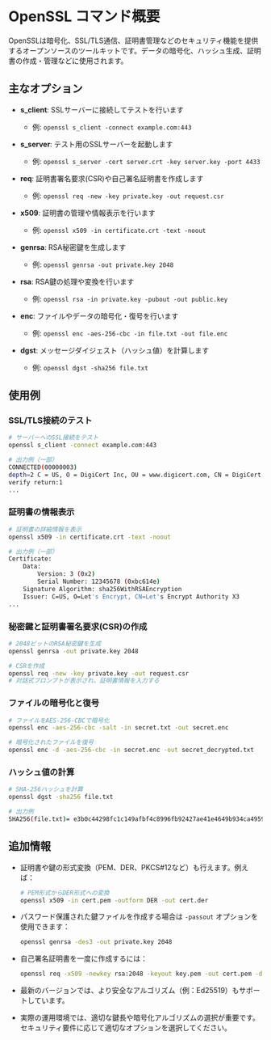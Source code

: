 # OpenSSL コマンド概要

OpenSSLは暗号化、SSL/TLS通信、証明書管理などのセキュリティ機能を提供するオープンソースのツールキットです。データの暗号化、ハッシュ生成、証明書の作成・管理などに使用されます。

## 主なオプション

- **s_client**: SSLサーバーに接続してテストを行います
  - 例: `openssl s_client -connect example.com:443`

- **s_server**: テスト用のSSLサーバーを起動します
  - 例: `openssl s_server -cert server.crt -key server.key -port 4433`

- **req**: 証明書署名要求(CSR)や自己署名証明書を作成します
  - 例: `openssl req -new -key private.key -out request.csr`

- **x509**: 証明書の管理や情報表示を行います
  - 例: `openssl x509 -in certificate.crt -text -noout`

- **genrsa**: RSA秘密鍵を生成します
  - 例: `openssl genrsa -out private.key 2048`

- **rsa**: RSA鍵の処理や変換を行います
  - 例: `openssl rsa -in private.key -pubout -out public.key`

- **enc**: ファイルやデータの暗号化・復号を行います
  - 例: `openssl enc -aes-256-cbc -in file.txt -out file.enc`

- **dgst**: メッセージダイジェスト（ハッシュ値）を計算します
  - 例: `openssl dgst -sha256 file.txt`

## 使用例

### SSL/TLS接続のテスト
```bash
# サーバーへのSSL接続をテスト
openssl s_client -connect example.com:443

# 出力例（一部）
CONNECTED(00000003)
depth=2 C = US, O = DigiCert Inc, OU = www.digicert.com, CN = DigiCert Global Root CA
verify return:1
...
```

### 証明書の情報表示
```bash
# 証明書の詳細情報を表示
openssl x509 -in certificate.crt -text -noout

# 出力例（一部）
Certificate:
    Data:
        Version: 3 (0x2)
        Serial Number: 12345678 (0xbc614e)
    Signature Algorithm: sha256WithRSAEncryption
    Issuer: C=US, O=Let's Encrypt, CN=Let's Encrypt Authority X3
...
```

### 秘密鍵と証明書署名要求(CSR)の作成
```bash
# 2048ビットのRSA秘密鍵を生成
openssl genrsa -out private.key 2048

# CSRを作成
openssl req -new -key private.key -out request.csr
# 対話式プロンプトが表示され、証明書情報を入力する
```

### ファイルの暗号化と復号
```bash
# ファイルをAES-256-CBCで暗号化
openssl enc -aes-256-cbc -salt -in secret.txt -out secret.enc

# 暗号化されたファイルを復号
openssl enc -d -aes-256-cbc -in secret.enc -out secret_decrypted.txt
```

### ハッシュ値の計算
```bash
# SHA-256ハッシュを計算
openssl dgst -sha256 file.txt

# 出力例
SHA256(file.txt)= e3b0c44298fc1c149afbf4c8996fb92427ae41e4649b934ca495991b7852b855
```

## 追加情報

- 証明書や鍵の形式変換（PEM、DER、PKCS#12など）も行えます。例えば：
  ```bash
  # PEM形式からDER形式への変換
  openssl x509 -in cert.pem -outform DER -out cert.der
  ```

- パスワード保護された鍵ファイルを作成する場合は `-passout` オプションを使用できます：
  ```bash
  openssl genrsa -des3 -out private.key 2048
  ```

- 自己署名証明書を一度に作成するには：
  ```bash
  openssl req -x509 -newkey rsa:2048 -keyout key.pem -out cert.pem -days 365
  ```

- 最新のバージョンでは、より安全なアルゴリズム（例：Ed25519）もサポートしています。

- 実際の運用環境では、適切な鍵長や暗号化アルゴリズムの選択が重要です。セキュリティ要件に応じて適切なオプションを選択してください。